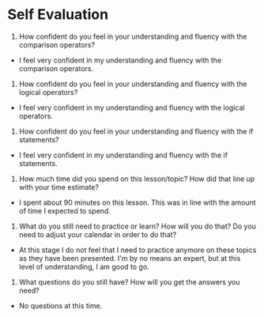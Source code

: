 # Self Evaluation

1. How confident do you feel in your understanding and fluency with the comparison operators?
 - I feel very confident in my understanding and fluency with the comparison operators.
1. How confident do you feel in your understanding and fluency with the logical operators?
- I feel very confident in my understanding and fluency with the logical operators.
1. How confident do you feel in your understanding and fluency with the if statements?
- I feel very confident in my understanding and fluency with the if statements.
1. How much time did you spend on this lesson/topic? How did that line up with your time estimate?
- I spent about 90 minutes on this lesson. This was in line with the amount of time I expected to spend.
1. What do you still need to practice or learn? How will you do that? Do you need to adjust your calendar in order to do that?
- At this stage I do not feel that I need to practice anymore on these topics as they have been presented. I'm by no means an expert, but at this level of understanding, I am good to go. 
1. What questions do you still have? How will you get the answers you need?
- No questions at this time.
